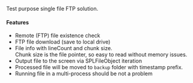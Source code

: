 Test purpose single file FTP solution.

#### Features
+ Remote (FTP) file existence check
+ FTP file download (save to local drive)
+ File info with lineCount and chunk size.   
Chunk size is the file pointer, so easy to read without memory issues.
+ Output file to the screen via SPLFileObject iteration
+ Processed file will be moved to `backup` folder with timestamp prefix.
+ Running file in a multi-process should be not a problem